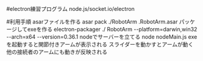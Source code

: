 #electron練習プログラム
node.js/socket.io/electron

#利用手順
asarファイルを作る
    asar pack ./RobotArm .RobotArm.asar
パッケージしてexeを作る
    electron-packager ./ RobotArm --platform=darwin,win32 --arch=x64 --version=0.36.1
nodeでサーバーを立てる
    node nodeMain.js
exeを起動すると関節付きアームが表示される
スライダーを動かすとアームが動く
他の接続者のアームにも動きが反映される

